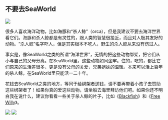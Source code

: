 　　 

## 不要去SeaWorld

![](http://www.yinwang.org/images/orca.jpg)

很多人喜欢海洋动物，比如海豚和“杀人鲸”（orca），但是我建议不要去海洋世界看它们。海豚和杀人鲸都是有灵性的，跟人类的智慧很接近，而且对人极其友好的动物。“杀人鲸”名字吓人，但是其实根本不吃人，野生的杀人鲸从来没有伤过人。

事实是，像SeaWorld之类的所谓“海洋世界”，无情的把这些动物绑架，把它们从小与自己的父母分离。在SeaWorld里，这些动物如同坐牢。住的，吃的，都比它们原来的生活差很多，更是没有父母的关爱，兄弟姐妹的温暖。本来可以活上百年的杀人鲸，在SeaWorld里只能活一二十年。

花钱去SeaWorld之类的地方，等同于给绑架者送钱，请不要再带着小孩子去赞助这些绑架者了！如果你真的爱这些动物，请坐船去海里拜访他们吧。如果你还不明白我在说什么，建议你看看一些关于杀人鲸的片子，比如《[Blackfish](http://www.imdb.com/title/tt2545118)》和《[Free Willy](http://www.imdb.com/title/tt0106965)》。

![](http://www.yinwang.org/images/blackfish.jpg) ![](http://www.yinwang.org/images/free-willy.jpg)

